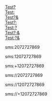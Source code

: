 <a href="sms:2072727869?body=Test" >Test?</a> 
<br>
<a href="sms:12072727869;body=Test" >Test;</a>
<br>
<a href="sms:+12072727869?&body=Test" >Test?&</a>
<br>
<a href="sms://2072727869?;body=Test" >Test?;</a>
<br>
<a href="sms://12072727869?body=Test" >Test;?</a>
<br>
<a href="sms://+12072727869?body=Test" >Test?;&</a>
<br>
<a href="sms://+12072727869?body=Test" >Test;?&</a>
<br>

sms:2072727869

sms:12072727869

sms:+12072727869

sms://2072727869

sms://12072727869

sms://+12072727869